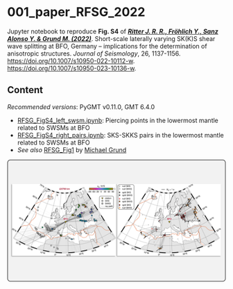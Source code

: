 # 001_paper_RFSG_2022

Jupyter notebook to reproduce **Fig. S4** of
[**_Ritter J. R. R., Fröhlich Y., Sanz Alonso Y. & Grund M. (2022)_**](https://doi.org/10.1007/s10950-022-10112-w).
Short-scale laterally varying SK(K)S shear wave splitting at BFO, Germany – implications for the determination of anisotropic structures.
*Journal of Seismology*, 26, 1137-1156.
https://doi.org/10.1007/s10950-022-10112-w. https://doi.org/10.1007/s10950-023-10136-w.

## Content

_Recommended versions_: PyGMT v0.11.0, GMT 6.4.0

- [RFSG_FigS4_left_swsm.ipynb](https://github.com/yvonnefroehlich/gmt-pygmt-plotting/blob/main/001_paper_RFSG_2022/Figure_S4/RFSG_FigS4_left_swsm.ipynb): Piercing points in the lowermost mantle related to SWSMs at BFO
- [RFSG_FigS4_right_pairs.ipynb](https://github.com/yvonnefroehlich/gmt-pygmt-plotting/blob/main/001_paper_RFSG_2022/Figure_S4/RFSG_FigS4_right_pairs.ipynb): SKS-SKKS pairs in the lowermost mantle related to SWSMs at BFO
- _See also_ [RFSG_Fig1](https://github.com/michaelgrund/GMT-plotting/tree/main/010_paper_RFSG2022) by [Michael Grund](https://github.com/michaelgrund)

![](https://github.com/yvonnefroehlich/gmt-pygmt-plotting/raw/main/_images/github_maps_readme_001bfo.png)
